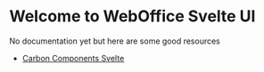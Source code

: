 # Welcome to WebOffice Svelte UI

No documentation yet but here are some good resources
* [Carbon Components Svelte](https://carbon-components-svelte.onrender.com/) 